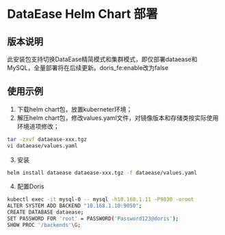# DataEase Helm Chart 部署
## 版本说明
此安装包支持切换DataEase精简模式和集群模式，即仅部署dataease和MySQL，全量部署将在后续更新。doris_fe:enable改为false
## 使用示例
1. 下载helm chart包，放置kuberneter环境；
2. 解压helm chart包，修改values.yaml文件，对镜像版本和存储类按实际使用环境进项修改；
```bash
tar -zxvf dataease-xxx.tgz
vi dataease/values.yaml
```
3. 安装
```bash
helm install dataease dataease-xxx.tgz -f dataease/values.yaml
```
4. 配置Doris
```bash
kubectl exec -it mysql-0 -- mysql -h10.168.1.11 -P9030 -uroot
ALTER SYSTEM ADD BACKEND "10.168.1.10:9050";
CREATE DATABASE dataease;
SET PASSWORD FOR 'root' = PASSWORD('Password123@doris');
SHOW PROC '/backends'\G;
```